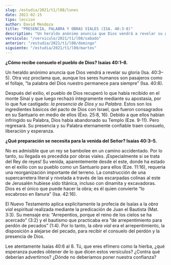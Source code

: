 ```yaml
---
slug: /estudia/2021/t1/l08/lunes
date: 2021-02-15
tipo: leccion
author: David Mendoza
title: "PRESENCIA, PALABRA Y OBRAS VIALES (ISA. 40:3-8)"
description: "Un heraldo anónimo anuncia que Dios vendrá a revelar su gloria (Isa. 40:3–5). Otra voz proclama que, aunque los seres humanos son pasajeros como el follaje, “la palabra del Dios nuestro permanece para siempre” (Isa. 40:8)."
versiculo: "/versiculo/2021/t1/l08/sabado"
anterior: "/estudia/2021/t1/l08/domingo"
siguiente: "/estudia/2021/t1/l08/martes"
---
```


**¿Cómo recibe consuelo el pueblo de Dios? Isaías
40:1–8.**

Un heraldo anónimo anuncia que Dios vendrá a revelar su
gloria (Isa. 40:3–5). Otra voz proclama que, aunque los seres
humanos son pasajeros como el follaje, “la palabra del Dios
nuestro permanece para siempre” (Isa. 40:8).


Después del exilio, el pueblo de Dios recuperó lo que
había recibido en el monte Sinaí y que luego rechazó
íntegramente mediante su apostasía, por lo que fue
castigado: _la presencia de Dios y su Palabra_. Estos son los
ingredientes básicos del pacto de Dios con Israel, que fueron
consagrados en su Santuario en medio de ellos (Éxo. 25:8, 16).
Debido a que ellos habían infringido su Palabra, Dios había
abandonado su Templo (Eze. 9-11). Pero regresará. Su presencia y
su Palabra eternamente confiable traen consuelo, liberación y
esperanza.


**¿Qué preparación se necesita para la venida del
Señor? Isaías 40:3–5.**

No es admisible que un rey se bambolee en un camino accidentado. Por
lo tanto, su llegada es precedida por obras viales.
¡Especialmente si se trata del Rey de reyes! Su venida,
aparentemente desde el este, donde ha estado en el exilio con su
pueblo como un Santuario para ellos (Eze. 11:16), requería una
reorganización importante del terreno. La construcción de
una supercarretera literal y nivelada a través de las escarpadas
colinas al este de Jerusalén hubiese sido titánica, incluso
con dinamita y excavadoras. Dios es el único que puede hacer la
obra; es él quien convierte “lo escabroso en llanura”
(Isa. 42:16).


El Nuevo Testamento aplica explícitamente la profecía de
Isaías a la _obra vial_ espiritual realizada mediante la
predicación de Juan el Bautista (Mat. 3:3). Su mensaje era:
“Arrepentíos, porque el reino de los cielos se ha
acercado” (3:2) y el bautismo que practicaba era “de
arrepentimiento para perdón de pecados” (1:4). Por lo
tanto, la _obra vial_ era el arrepentimiento, la disposición
a alejarse del pecado, para recibir el consuelo del perdón y la
presencia de Dios.


Lee atentamente Isaías 40:6 al 8. Tú, que eres efímero
como la hierba, ¿qué esperanza puedes obtener de lo que
dicen estos versículos? ¿Contra qué deberían
advertirnos? ¿Dónde no deberíamos poner nuestra
confianza?
